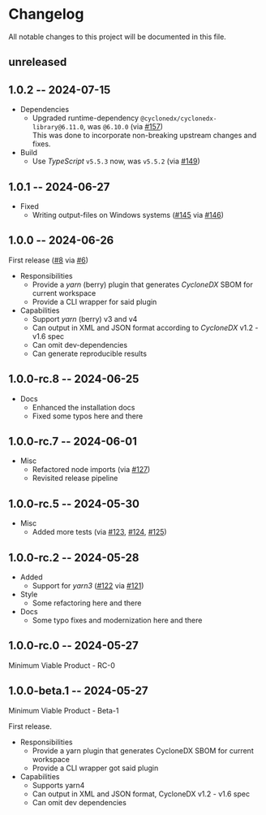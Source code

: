 # Changelog

All notable changes to this project will be documented in this file.

## unreleased

<!-- add unreleased items here -->

## 1.0.2 -- 2024-07-15

* Dependencies
  * Upgraded runtime-dependency `@cyclonedx/cyclonedx-library@6.11.0`, was `@6.10.0` (via [#157])  
    This was done to incorporate non-breaking upstream changes and fixes.
* Build
  * Use _TypeScript_ `v5.5.3` now, was `v5.5.2` (via [#149]) 

[#149]: https://github.com/CycloneDX/cyclonedx-node-yarn/pull/149
[#151]: https://github.com/CycloneDX/cyclonedx-node-yarn/pull/151
[#157]: https://github.com/CycloneDX/cyclonedx-node-yarn/pull/157

## 1.0.1 -- 2024-06-27

* Fixed
  * Writing output-files on Windows systems ([#145] via [#146])

[#145]: https://github.com/CycloneDX/cyclonedx-node-yarn/issues/145
[#146]: https://github.com/CycloneDX/cyclonedx-node-yarn/pull/146

## 1.0.0 -- 2024-06-26

First release ([#8] via [#6])

* Responsibilities
  - Provide a _yarn_ (berry) plugin that generates _CycloneDX_ SBOM for current workspace
  - Provide a CLI wrapper for said plugin
* Capabilities
  - Support _yarn_ (berry) v3 and v4
  - Can output in XML and JSON format according to _CycloneDX_ v1.2 - v1.6 spec
  - Can omit dev-dependencies
  - Can generate reproducible results

[#6]: https://github.com/CycloneDX/cyclonedx-node-yarn/pull/6
[#8]: https://github.com/CycloneDX/cyclonedx-node-yarn/discussions/8

## 1.0.0-rc.8 -- 2024-06-25

* Docs
  * Enhanced the installation docs
  * Fixed some typos here and there

## 1.0.0-rc.7 -- 2024-06-01

* Misc
  * Refactored node imports (via [#127])
  * Revisited release pipeline

[#127]: https://github.com/CycloneDX/cyclonedx-node-yarn/pull/127

## 1.0.0-rc.5 -- 2024-05-30

* Misc
  * Added more tests (via [#123], [#124], [#125])

[#123]: https://github.com/CycloneDX/cyclonedx-node-yarn/pull/123
[#124]: https://github.com/CycloneDX/cyclonedx-node-yarn/pull/124
[#125]: https://github.com/CycloneDX/cyclonedx-node-yarn/pull/125

## 1.0.0-rc.2 -- 2024-05-28

* Added
  * Support for _yarn3_ ([#122] via [#121])
* Style
  * Some refactoring here and there
* Docs
  * Some typo fixes and modernization here and there

[#121]: https://github.com/CycloneDX/cyclonedx-node-yarn/pull/121
[#122]: https://github.com/CycloneDX/cyclonedx-node-yarn/issues/122

## 1.0.0-rc.0 -- 2024-05-27

Minimum Viable Product - RC-0

## 1.0.0-beta.1 -- 2024-05-27

Minimum Viable Product - Beta-1

First release.

* Responsibilities
  - Provide a yarn plugin that generates CycloneDX SBOM for current workspace
  - Provide a CLI wrapper got said plugin
* Capabilities
  - Supports yarn4
  - Can output in XML and JSON format, CycloneDX v1.2 - v1.6 spec
  - Can omit dev dependencies
